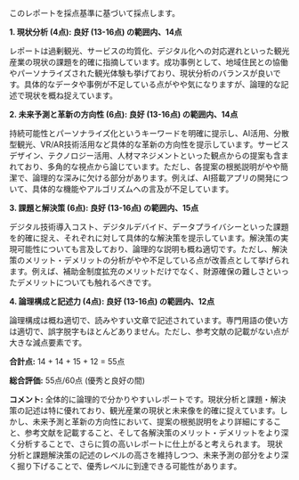 このレポートを採点基準に基づいて採点します。

**1. 現状分析 (4点): 良好 (13-16点) の範囲内、14点**

レポートは過剰観光、サービスの均質化、デジタル化への対応遅れといった観光産業の現状の課題を的確に指摘しています。成功事例として、地域住民との協働やパーソナライズされた観光体験も挙げており、現状分析のバランスが良いです。具体的なデータや事例が不足している点がやや気になりますが、論理的な記述で現状を概ね捉えています。


**2. 未来予測と革新の方向性 (6点): 良好 (13-16点) の範囲内、14点**

持続可能性とパーソナライズ化というキーワードを明確に提示し、AI活用、分散型観光、VR/AR技術活用など具体的な革新の方向性を提示しています。サービスデザイン、テクノロジー活用、人材マネジメントといった観点からの提案も含まれており、多角的な視点から論じています。ただし、各提案の根拠説明がやや簡潔で、論理的な深みに欠ける部分があります。例えば、AI搭載アプリの開発について、具体的な機能やアルゴリズムへの言及が不足しています。


**3. 課題と解決策 (6点): 良好 (13-16点) の範囲内、15点**

デジタル技術導入コスト、デジタルデバイド、データプライバシーといった課題を的確に捉え、それぞれに対して具体的な解決策を提示しています。解決策の実現可能性についても言及しており、論理的な説明も概ね適切です。ただし、解決策のメリット・デメリットの分析がやや不足している点が改善点として挙げられます。例えば、補助金制度拡充のメリットだけでなく、財源確保の難しさといったデメリットについても触れるべきです。


**4. 論理構成と記述力 (4点): 良好 (13-16点) の範囲内、12点**

論理構成は概ね適切で、読みやすい文章で記述されています。専門用語の使い方は適切で、誤字脱字もほとんどありません。ただし、参考文献の記載がない点が大きな減点要素です。


**合計点:** 14 + 14 + 15 + 12 = 55点

**総合評価:**  55点/60点  (優秀と良好の間)

**コメント:** 全体的に論理的で分かりやすいレポートです。現状分析と課題・解決策の記述は特に優れており、観光産業の現状と未来像を的確に捉えています。しかし、未来予測と革新の方向性において、提案の根拠説明をより詳細にすること、参考文献を記載すること、そして各解決策のメリット・デメリットをより深く分析することで、さらに質の高いレポートに仕上がると考えられます。  現状分析と課題解決策の記述のレベルの高さを維持しつつ、未来予測の部分をより深く掘り下げることで、優秀レベルに到達できる可能性があります。
